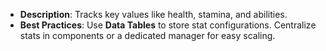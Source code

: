 - **Description**: Tracks key values like health, stamina, and abilities.
- **Best Practices**: Use **Data Tables** to store stat configurations. Centralize stats in components or a dedicated manager for easy scaling.